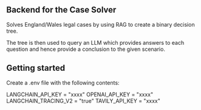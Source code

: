 ## Backend for the Case Solver
Solves England/Wales legal cases by using RAG to create a binary decision tree.

The tree is then used to query an LLM which provides answers to each question and hence provide a conclusion to the given scenario.

## Getting started

Create a .env file with the following contents:

LANGCHAIN_API_KEY = "xxxx"
OPENAI_API_KEY = "xxxx"
LANGCHAIN_TRACING_V2 = "true"
TAVILY_API_KEY = "xxxx"
